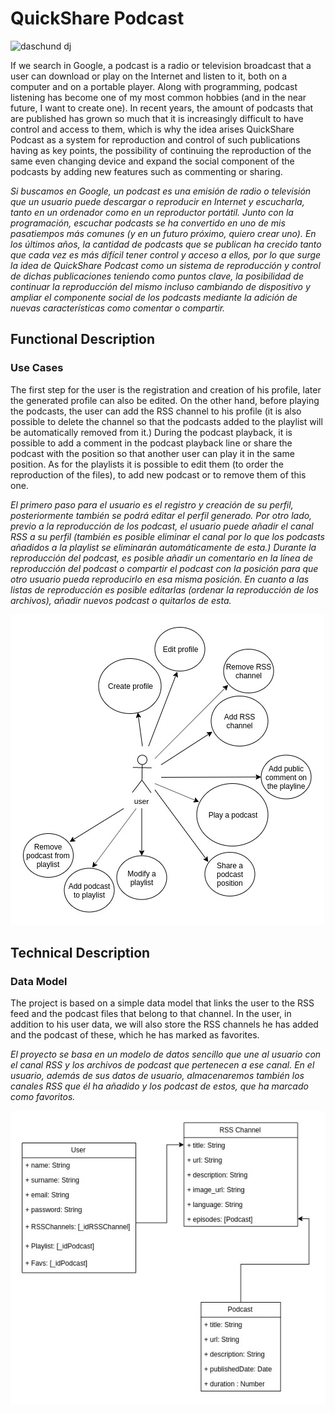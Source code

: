 # QuickShare Podcast

![daschund dj](https://media.giphy.com/media/gUrEXjBtEJruo/giphy.gif)

If we search in Google, a podcast is a radio or television broadcast that a user can download or play on the Internet and listen to it, both on a computer and on a portable player.
Along with programming, podcast listening has become one of my most common hobbies (and in the near future, I want to create one).
In recent years, the amount of podcasts that are published has grown so much that it is increasingly difficult to have control and access to them, which is why the idea arises QuickShare Podcast as a system for reproduction and control of such publications having as key points, the possibility of continuing the reproduction of the same even changing device and expand the social component of the podcasts by adding new features such as commenting or sharing.

*Si buscamos en Google, un podcast es una emisión de radio o televisión que un usuario puede descargar o reproducir en Internet y escucharla, tanto en un ordenador como en un reproductor portátil.
Junto con la programación, escuchar podcasts se ha convertido en uno de mis pasatiempos más comunes (y en un futuro próximo, quiero crear uno).
En los últimos años, la cantidad de podcasts que se publican ha crecido tanto que cada vez es más difícil tener control y acceso a ellos, por lo que surge la idea de QuickShare Podcast como un sistema de reproducción y control de dichas publicaciones teniendo como puntos clave, la posibilidad de continuar la reproducción del mismo incluso cambiando de dispositivo y ampliar el componente social de los podcasts mediante la adición de nuevas características como comentar o compartir.*


## Functional Description

### Use Cases

The first step for the user is the registration and creation of his profile, later the generated profile can also be edited.
On the other hand, before playing the podcasts, the user can add the RSS channel to his profile (it is also possible to delete the channel so that the podcasts added to the playlist will be automatically removed from it.)
During the podcast playback, it is possible to add a comment in the podcast playback line or share the podcast with the position so that another user can play it in the same position.
As for the playlists it is possible to edit them (to order the reproduction of the files), to add new podcast or to remove them of this one.

*El primero paso para el usuario es el registro y creación de su perfil, posteriormente también se podrá editar el perfil generado.
Por otro lado, previo a la reproducción de los podcast, el usuario puede añadir el canal RSS a su perfil (también es posible eliminar el canal por lo que los podcasts añadidos a la playlist se eliminarán automáticamente de esta.)
Durante la reproducción del podcast, es posible añadir un comentario en la línea de reproducción del podcast o compartir el podcast con la posición para que otro usuario pueda reproducirlo en esa misma posición.
En cuanto a las listas de reproducción es posible editarlas (ordenar la reproducción de los archivos), añadir nuevos podcast o quitarlos de esta.*

![Use Cases](./images/usecases.jpg)

## Technical Description

### Data Model

The project is based on a simple data model that links the user to the RSS feed and the podcast files that belong to that channel.
In the user, in addition to his user data, we will also store the RSS channels he has added and the podcast of these, which he has marked as favorites.

*El proyecto se basa en un modelo de datos sencillo que une al usuario con el canal RSS y los archivos de podcast que pertenecen a ese canal.
En el usuario, además de sus datos de usuario, almacenaremos también los canales RSS que él ha añadido y los podcast de estos, que ha marcado como favoritos.*

![Data Model](./images/datamodel.jpg)



